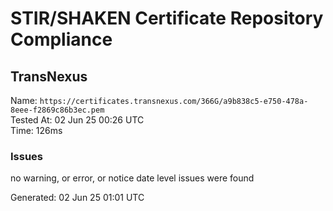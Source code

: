 # STIR/SHAKEN Certificate Repository Compliance

## TransNexus

Name: `https://certificates.transnexus.com/366G/a9b838c5-e750-478a-8eee-f2869c86b3ec.pem`\
Tested At: 02 Jun 25 00:26 UTC\
Time: 126ms

### Issues

no warning, or error, or notice date level issues were found

Generated: 02 Jun 25 01:01 UTC